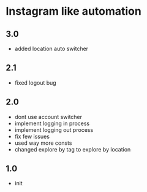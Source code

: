 # Instagram like automation

## 3.0
- added location auto switcher

## 2.1
- fixed logout bug

## 2.0
- dont use account switcher
- implement logging in process
- implement logging out process
- fix few issues
- used way more consts
- changed explore by tag to explore by location

## 1.0
- init